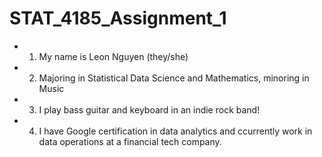 # STAT_4185_Assignment_1

* 1. My name is Leon Nguyen (they/she)
* 2. Majoring in Statistical Data Science and Mathematics, minoring in Music
* 3. I play bass guitar and keyboard in an indie rock band!
* 4. I have Google certification in data analytics and ccurrently work in data operations at a financial tech company.
